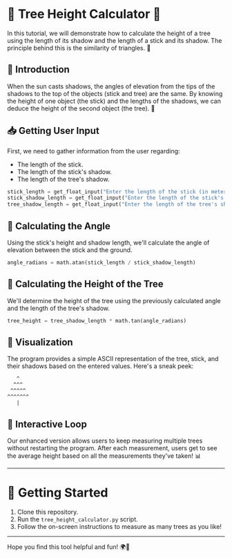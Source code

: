 
# 🌲 Tree Height Calculator 📏

In this tutorial, we will demonstrate how to calculate the height of a tree using the length of its shadow and the length of a stick and its shadow. The principle behind this is the similarity of triangles. 📐

## 📖 Introduction

When the sun casts shadows, the angles of elevation from the tips of the shadows to the top of the objects (stick and tree) are the same. By knowing the height of one object (the stick) and the lengths of the shadows, we can deduce the height of the second object (the tree). 🌳

## 📥 Getting User Input

First, we need to gather information from the user regarding:
- The length of the stick.
- The length of the stick's shadow.
- The length of the tree's shadow.

```python
stick_length = get_float_input("Enter the length of the stick (in meters): ")
stick_shadow_length = get_float_input("Enter the length of the stick's shadow (in meters): ")
tree_shadow_length = get_float_input("Enter the length of the tree's shadow (in meters): ")
```

## 📐 Calculating the Angle

Using the stick's height and shadow length, we'll calculate the angle of elevation between the stick and the ground.

```python
angle_radians = math.atan(stick_length / stick_shadow_length)
```

## 🌳 Calculating the Height of the Tree

We'll determine the height of the tree using the previously calculated angle and the length of the tree's shadow.

```python
tree_height = tree_shadow_length * math.tan(angle_radians)
```

## 🎨 Visualization

The program provides a simple ASCII representation of the tree, stick, and their shadows based on the entered values. Here's a sneak peek:

```
   ^
  ^^^
 ^^^^^
^^^^^^^
   |
```

## 🔄 Interactive Loop

Our enhanced version allows users to keep measuring multiple trees without restarting the program. After each measurement, users get to see the average height based on all the measurements they've taken! 📊

---

# 🚀 Getting Started

1. Clone this repository.
2. Run the `tree_height_calculator.py` script.
3. Follow the on-screen instructions to measure as many trees as you like!

---

Hope you find this tool helpful and fun! 🌍🌳
